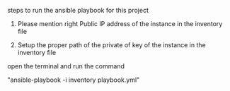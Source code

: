 steps to run the ansible playbook for this project 

1. Please mention right Public IP address of the instance in the inventory file

2. Setup the proper path of the private of key of the instance in the inventory file


open the terminal and run the command 


"ansible-playbook -i inventory playbook.yml"